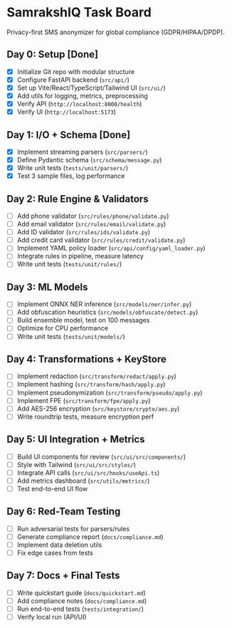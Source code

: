 # SamrakshIQ Task Board

Privacy-first SMS anonymizer for global compliance (GDPR/HIPAA/DPDP).

## Day 0: Setup [Done]
- [x] Initialize Git repo with modular structure
- [x] Configure FastAPI backend (`src/api/`)
- [x] Set up Vite/React/TypeScript/Tailwind UI (`src/ui/`)
- [x] Add utils for logging, metrics, preprocessing
- [x] Verify API (`http://localhost:8000/health`)
- [x] Verify UI (`http://localhost:5173`)

## Day 1: I/O + Schema [Done]
- [x] Implement streaming parsers (`src/parsers/`)
- [x] Define Pydantic schema (`src/schema/message.py`)
- [x] Write unit tests (`tests/unit/parsers/`)
- [x] Test 3 sample files, log performance

## Day 2: Rule Engine & Validators
- [ ] Add phone validator (`src/rules/phone/validate.py`)
- [ ] Add email validator (`src/rules/email/validate.py`)
- [ ] Add ID validator (`src/rules/ids/validate.py`)
- [ ] Add credit card validator (`src/rules/credit/validate.py`)
- [ ] Implement YAML policy loader (`src/api/config/yaml_loader.py`)
- [ ] Integrate rules in pipeline, measure latency
- [ ] Write unit tests (`tests/unit/rules/`)

## Day 3: ML Models
- [ ] Implement ONNX NER inference (`src/models/ner/infer.py`)
- [ ] Add obfuscation heuristics (`src/models/obfuscate/detect.py`)
- [ ] Build ensemble model, test on 100 messages
- [ ] Optimize for CPU performance
- [ ] Write unit tests (`tests/unit/models/`)

## Day 4: Transformations + KeyStore
- [ ] Implement redaction (`src/transform/redact/apply.py`)
- [ ] Implement hashing (`src/transform/hash/apply.py`)
- [ ] Implement pseudonymization (`src/transform/pseudo/apply.py`)
- [ ] Implement FPE (`src/transform/fpe/apply.py`)
- [ ] Add AES-256 encryption (`src/keystore/crypto/aes.py`)
- [ ] Write roundtrip tests, measure encryption perf

## Day 5: UI Integration + Metrics
- [ ] Build UI components for review (`src/ui/src/components/`)
- [ ] Style with Tailwind (`src/ui/src/styles/`)
- [ ] Integrate API calls (`src/ui/src/hooks/useApi.ts`)
- [ ] Add metrics dashboard (`src/utils/metrics/`)
- [ ] Test end-to-end UI flow

## Day 6: Red-Team Testing
- [ ] Run adversarial tests for parsers/rules
- [ ] Generate compliance report (`docs/compliance.md`)
- [ ] Implement data deletion utils
- [ ] Fix edge cases from tests

## Day 7: Docs + Final Tests
- [ ] Write quickstart guide (`docs/quickstart.md`)
- [ ] Add compliance notes (`docs/compliance.md`)
- [ ] Run end-to-end tests (`tests/integration/`)
- [ ] Verify local run (API/UI)